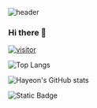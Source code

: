 ![header](https://capsule-render.vercel.app/api?type=waving&color=timeGradient&height=250&section=header&text=Hayeon's&nbsp;Github&fontSize=60)
### Hi there 👋
[![visitor](https://hits.seeyoufarm.com/api/count/incr/badge.svg?url=https%3A%2F%2Fgithub.com%2FHAYEONryu%2Fhit-counter&count_bg=%23E76798&title_bg=%23555555&icon=&icon_color=%23E7E7E7&title=hits&edge_flat=false)](https://hits.seeyoufarm.com)

![Top Langs](https://github-readme-stats.vercel.app/api/top-langs/?username=HAYEONryu&layout=compact)

![Hayeon's GitHub stats](https://github-readme-stats.vercel.app/api?username=HAYEONryu&show_icons=true&hide_rank=true&custom_title=Hayeon's&nbsp;GitHub&nbsp;Stats&count_private=true)

![Static Badge](https://img.shields.io/badge/Notion?style=flat&logo=notion&color=black)


<!--
**HAYEONryu/hayeonryu** is a ✨ _special_ ✨ repository because its `README.md` (this file) appears on your GitHub profile.
<script src="https://gist.github.com/HAYEONryu/209e555c7752736de06260bfe27aa338.js"></script>

Here are some ideas to get you started:

- 🔭 I’m currently working on ...
- 🌱 I’m currently learning ...
- 👯 I’m looking to collaborate on ...
- 🤔 I’m looking for help with ...
- 💬 Ask me about ...
- 📫 How to reach me: ...
- 😄 Pronouns: ...
- ⚡ Fun fact: ...
-->
